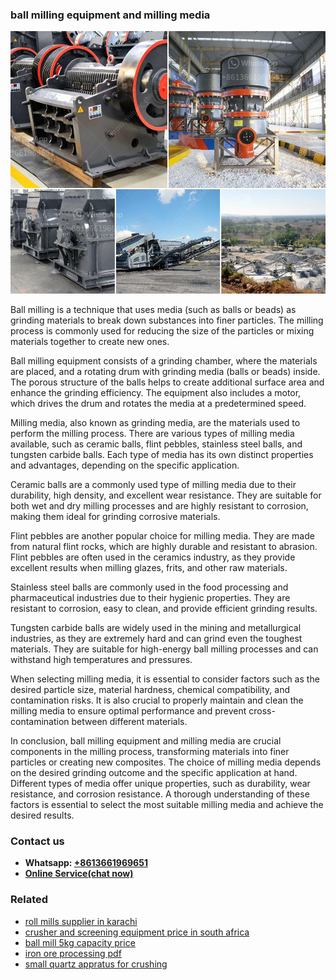 <h3>ball milling equipment and milling media</h3><img src='1708309154.jpg' alt=''><p>Ball milling is a technique that uses media (such as balls or beads) as grinding materials to break down substances into finer particles. The milling process is commonly used for reducing the size of the particles or mixing materials together to create new ones.</p><p>Ball milling equipment consists of a grinding chamber, where the materials are placed, and a rotating drum with grinding media (balls or beads) inside. The porous structure of the balls helps to create additional surface area and enhance the grinding efficiency. The equipment also includes a motor, which drives the drum and rotates the media at a predetermined speed.</p><p>Milling media, also known as grinding media, are the materials used to perform the milling process. There are various types of milling media available, such as ceramic balls, flint pebbles, stainless steel balls, and tungsten carbide balls. Each type of media has its own distinct properties and advantages, depending on the specific application.</p><p>Ceramic balls are a commonly used type of milling media due to their durability, high density, and excellent wear resistance. They are suitable for both wet and dry milling processes and are highly resistant to corrosion, making them ideal for grinding corrosive materials.</p><p>Flint pebbles are another popular choice for milling media. They are made from natural flint rocks, which are highly durable and resistant to abrasion. Flint pebbles are often used in the ceramics industry, as they provide excellent results when milling glazes, frits, and other raw materials.</p><p>Stainless steel balls are commonly used in the food processing and pharmaceutical industries due to their hygienic properties. They are resistant to corrosion, easy to clean, and provide efficient grinding results.</p><p>Tungsten carbide balls are widely used in the mining and metallurgical industries, as they are extremely hard and can grind even the toughest materials. They are suitable for high-energy ball milling processes and can withstand high temperatures and pressures.</p><p>When selecting milling media, it is essential to consider factors such as the desired particle size, material hardness, chemical compatibility, and contamination risks. It is also crucial to properly maintain and clean the milling media to ensure optimal performance and prevent cross-contamination between different materials.</p><p>In conclusion, ball milling equipment and milling media are crucial components in the milling process, transforming materials into finer particles or creating new composites. The choice of milling media depends on the desired grinding outcome and the specific application at hand. Different types of media offer unique properties, such as durability, wear resistance, and corrosion resistance. A thorough understanding of these factors is essential to select the most suitable milling media and achieve the desired results.</p><h3>Contact us</h3><ul><li><strong>Whatsapp:&nbsp;<a href="https://wa.me/8613661969651">+8613661969651</a></strong></li><li><a href="https://swt.shibang-china.com/?git&amp;zhl&amp;ball milling equipment and milling media"><strong>Online Service(chat now)</strong></a></li></ul><h3>Related</h3><ul><li><a href='roll mills supplier in karachi.md'>roll mills supplier in karachi</a></li><li><a href='crusher and screening equipment price in south africa.md'>crusher and screening equipment price in south africa</a></li><li><a href='ball mill 5kg capacity price.md'>ball mill 5kg capacity price</a></li><li><a href='iron ore processing pdf.md'>iron ore processing pdf</a></li><li><a href='small quartz appratus for crushing.md'>small quartz appratus for crushing</a></li></ul>